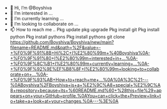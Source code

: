 - 👋 Hi, I’m @Boyshiva
- 👀 I’m interested in ...
- 🌱 I’m currently learning ...
- 💞️ I’m looking to collaborate on ...
- 📫 How to reach me ..
Pkg update 
pkg upgrade
Pkg install git
Pkg install python
Pkg install pythons
Pkg install pythons
git clone https://github.com/Boyshiva/Boyshiva/new/main?filename=README.md&path=%2F&value=-+%F0%9F%91%8B+Hi%2C+I%E2%80%99m+%40Boyshiva%0A-+%F0%9F%91%80+I%E2%80%99m+interested+in+...%0A-+%F0%9F%8C%B1+I%E2%80%99m+currently+learning+...%0A-+%F0%9F%92%9E%EF%B8%8F+I%E2%80%99m+looking+to+collaborate+on+...%0A-+%F0%9F%93%AB+How+to+reach+me+...%0A%0A%3C%21---%0ABoyshiva%2FBoyshiva+is+a+%E2%9C%A8+special+%E2%9C%A8+repository+because+its+%60README.md%60+%28this+file%29+appears+on+your+GitHub+profile.%0AYou+can+click+the+Preview+link+to+take+a+look+at+your+changes.%0A---%3E%0A
<!---
Boyshiva/Boyshiva is a ✨ special ✨ repository because its `README.md` (this file) appears on your GitHub profile.
You can click the Preview link to take a look at your changes.
--->
